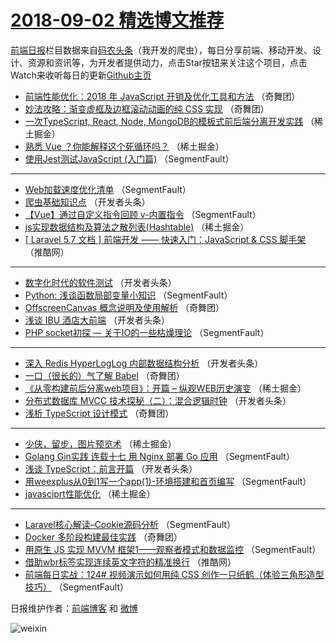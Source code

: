 # [2018-09-02 精选博文推荐](https://toutiao.qdkfweb.cn/date/2018/09/02)

[前端日报](https://qdkfweb.cn/c/news)栏目数据来自[码农头条](https://toutiao.qdkfweb.cn/)（我开发的爬虫），每日分享前端、移动开发、设计、资源和资讯等，为开发者提供动力，点击Star按钮来关注这个项目，点击Watch来收听每日的更新[Github主页](https://github.com/kujian/frontendDaily)
* [前端性能优化：2018 年 JavaScript 开销及优化工具和方法](https://toutiao.qdkfweb.cn/85028.html) （奇舞团）
* [妙法攻略：渐变虚框及边框滚动动画的纯 CSS 实现](https://toutiao.qdkfweb.cn/85029.html) （奇舞团）
* [一次TypeScript, React, Node, MongoDB的模板式前后端分离开发实践](https://toutiao.qdkfweb.cn/84979.html) （稀土掘金）
* [熟悉 Vue ？你能解释这个死循环吗？](https://toutiao.qdkfweb.cn/84980.html) （稀土掘金）
* [使用Jest测试JavaScript (入门篇)](https://toutiao.qdkfweb.cn/84971.html) （SegmentFault）

***
* [Web加载速度优化清单](https://toutiao.qdkfweb.cn/84972.html) （SegmentFault）
* [爬虫基础知识点](https://toutiao.qdkfweb.cn/85003.html) （开发者头条）
* [【Vue】通过自定义指令回顾 v-内置指令](https://toutiao.qdkfweb.cn/84974.html) （SegmentFault）
* [js实现数据结构及算法之散列表(Hashtable)](https://toutiao.qdkfweb.cn/84984.html) （稀土掘金）
* [[ Laravel 5.7 文档 ] 前端开发 —— 快速入门：JavaScript &amp; CSS 脚手架](https://toutiao.qdkfweb.cn/85019.html) （推酷网）

***
* [数字化时代的软件测试](https://toutiao.qdkfweb.cn/84998.html) （开发者头条）
* [Python: 浅谈函数局部变量小知识](https://toutiao.qdkfweb.cn/84969.html) （SegmentFault）
* [OffscreenCanvas 概念说明及使用解析](https://toutiao.qdkfweb.cn/85024.html) （奇舞团）
* [浅谈 IBU 酒店大前端](https://toutiao.qdkfweb.cn/84999.html) （开发者头条）
* [PHP socket初探 &#8212; 关于IO的一些枯燥理论](https://toutiao.qdkfweb.cn/84970.html) （SegmentFault）

***
* [深入 Redis HyperLogLog 内部数据结构分析](https://toutiao.qdkfweb.cn/85000.html) （开发者头条）
* [一口（很长的）气了解 Babel](https://toutiao.qdkfweb.cn/85026.html) （奇舞团）
* [《从零构建前后分离web项目》：开篇 &#8211; 纵观WEB历史演变](https://toutiao.qdkfweb.cn/84981.html) （稀土掘金）
* [分布式数据库 MVCC 技术探秘（二）：混合逻辑时钟](https://toutiao.qdkfweb.cn/85001.html) （开发者头条）
* [浅析 TypeScript 设计模式](https://toutiao.qdkfweb.cn/85027.html) （奇舞团）

***
* [少侠，留步，图片预览术](https://toutiao.qdkfweb.cn/84982.html) （稀土掘金）
* [Golang Gin实践 连载十七 用 Nginx 部署 Go 应用](https://toutiao.qdkfweb.cn/84965.html) （SegmentFault）
* [浅谈 TypeScript：前言开篇](https://toutiao.qdkfweb.cn/85002.html) （开发者头条）
* [用weexplus从0到1写一个app(1)-环境搭建和首页编写](https://toutiao.qdkfweb.cn/84973.html) （SegmentFault）
* [javasciprt性能优化](https://toutiao.qdkfweb.cn/84983.html) （稀土掘金）

***
* [Laravel核心解读&#8211;Cookie源码分析](https://toutiao.qdkfweb.cn/84963.html) （SegmentFault）
* [Docker 多阶段构建最佳实践](https://toutiao.qdkfweb.cn/85030.html) （奇舞团）
* [用原生 JS 实现 MVVM 框架1——观察者模式和数据监控](https://toutiao.qdkfweb.cn/84964.html) （SegmentFault）
* [借助wbr标签实现连续英文字符的精准换行](https://toutiao.qdkfweb.cn/85017.html) （推酷网）
* [前端每日实战：124# 视频演示如何用纯 CSS 创作一只纸鹤（体验三角形造型技巧）](https://toutiao.qdkfweb.cn/84975.html) （SegmentFault）

日报维护作者：[前端博客](https://qdkfweb.cn/) 和 [微博](https://qdkfweb.cn/go/weibo)

![weixin](https://user-images.githubusercontent.com/3055447/38468989-651132ac-3b80-11e8-8e6b-15122322a9d7.png)